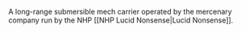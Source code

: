 A long-range submersible mech carrier operated by the mercenary company run by the NHP [[NHP Lucid Nonsense|Lucid Nonsense]].
